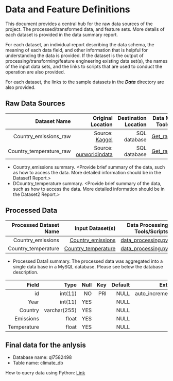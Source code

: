# Data and Feature Definitions

This document provides a central hub for the raw data sources of the project. The processed/transformed data, and feature sets. More details of each dataset is provided in the data summary report. 

For each dataset, an individual report describing the data schema, the meaning of each data field, and other information that is helpful for understanding the data is provided. If the dataset is the output of processing/transforming/feature engineering existing data set(s), the names of the input data sets, and the links to scripts that are used to conduct the operation are also provided. 

For each dataset, the links to the sample datasets in the _**Data**_ directory are also provided.

## Raw Data Sources

| Dataset Name | Original Location | Destination Location  | Data Movement Tools / Scripts
| ---:| ---: | ---: | ---: |
| Country_emissions_raw | Source: [Kaggel](https://www.kaggle.com/datasets/berkeleyearth/climate-change-earth-surface-temperature-data) | SQL database | [Get_raw_data.txt](https://github.com/majaramillgon/TDSP/blob/master/docs/data/Raw_data/Get_raw_data.txt)
| Country_temperature_raw| Source: [ourworldindata](https://ourworldindata.org/co2-and-other-greenhouse-gas-emissions) | SQL database | [Get_raw_data.txt](https://github.com/majaramillgon/TDSP/blob/master/docs/data/Raw_data/Get_raw_data.txt) |

* Country_emissions summary. <Provide brief summary of the data, such as how to access the data. More detailed information should be in the Dataset1 Report.>
* DCountry_temperature summary. <Provide brief summary of the data, such as how to access the data. More detailed information should be in the Dataset2 Report.> 

## Processed Data
| Processed Dataset Name | Input Dataset(s)   | Data Processing Tools/Scripts
| ---:| ---: | ---: |
| Country_emissions | [Country_emissions](link/to/dataset2/report) | [data_processing.py](https://github.com/majaramillgon/TDSP/blob/master/scripts/preprocessing/data_processing.py) | [Processed Dataset 1 Report](https://github.com/majaramillgon/TDSP/tree/master/docs/data/SQL_documentation)|
| Country_temperature | [Country_temperature]() |[data_processing.py](https://github.com/majaramillgon/TDSP/blob/master/scripts/preprocessing/data_processing.py)

* Processed Data1 summary. The processed data was aggregated into a single data base in a MySQL database. Please see below the database description.

| Field       | Type         | Null | Key | Default | Extra          |
| ---:      | ---:         | ---: | ---: | ---: | ---:          |
| id          | int(11)      | NO   | PRI | NULL    | auto_increment |
| Year        | int(11)      | YES  |     | NULL    |                |
| Country     | varchar(255) | YES  |     | NULL    |                |
| Emissions   | float        | YES  |     | NULL    |                |
| Temperature | float        | YES  |     | NULL    |                |

## Final data for the anlysis
* Database name: ql7582498
* Table name: climate_db

How to query data using Python: [Link](https://github.com/majaramillgon/TDSP/blob/master/scripts/data_acquisition/Query_data_MySQL.py)

